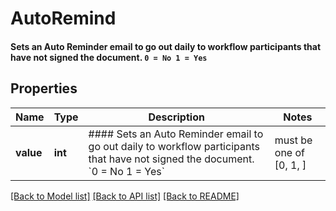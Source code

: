 # AutoRemind

#### Sets an Auto Reminder email to go out daily to workflow participants that have not signed the document.  `0 = No 1 = Yes`

## Properties
Name | Type | Description | Notes
------------ | ------------- | ------------- | -------------
**value** | **int** | #### Sets an Auto Reminder email to go out daily to workflow participants that have not signed the document.  &#x60;0 &#x3D; No 1 &#x3D; Yes&#x60; |  must be one of [0, 1, ]

[[Back to Model list]](../README.md#documentation-for-models) [[Back to API list]](../README.md#documentation-for-api-endpoints) [[Back to README]](../README.md)


